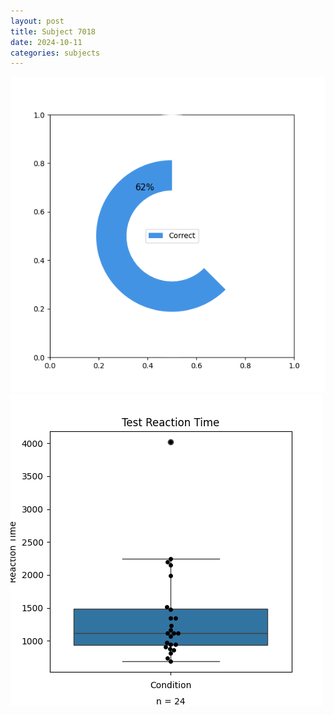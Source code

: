 ```yaml
---
layout: post
title: Subject 7018
date: 2024-10-11
categories: subjects
---
```


![](data/7018/run-3/7018_FN_acc_test.png)
![](data/7018/run-3/7018_FN_rt.png)
